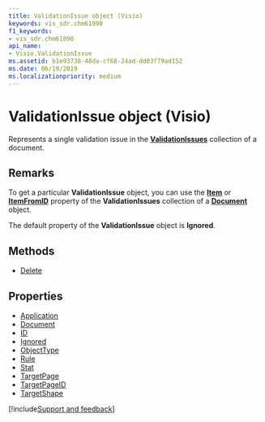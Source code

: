 ```yaml
---
title: ValidationIssue object (Visio)
keywords: vis_sdr.chm61090
f1_keywords:
- vis_sdr.chm61090
api_name:
- Visio.ValidationIssue
ms.assetid: b1e93738-48da-cf68-24ad-dd03f79ad152
ms.date: 06/19/2019
ms.localizationpriority: medium
---
```



# ValidationIssue object (Visio)

Represents a single validation issue in the **[ValidationIssues](Visio.ValidationIssues.md)** collection of a document.


## Remarks

To get a particular **ValidationIssue** object, you can use the **[Item](Visio.ValidationIssues.Item.md)** or **[ItemFromID](Visio.ValidationIssues.ItemFromID.md)** property of the **ValidationIssues** collection of a **[Document](Visio.Document.md)** object.

The default property of the **ValidationIssue** object is **Ignored**.

## Methods

- [Delete](Visio.ValidationIssue.Delete.md)

## Properties

- [Application](Visio.ValidationIssue.Application.md)
- [Document](Visio.ValidationIssue.Document.md)
- [ID](Visio.ValidationIssue.ID.md)
- [Ignored](Visio.ValidationIssue.Ignored.md)
- [ObjectType](Visio.ValidationIssue.ObjectType.md)
- [Rule](Visio.ValidationIssue.Rule.md)
- [Stat](Visio.ValidationIssue.Stat.md)
- [TargetPage](Visio.ValidationIssue.TargetPage.md)
- [TargetPageID](Visio.ValidationIssue.TargetPageID.md)
- [TargetShape](Visio.ValidationIssue.TargetShape.md)


[!include[Support and feedback](~/includes/feedback-boilerplate.md)]